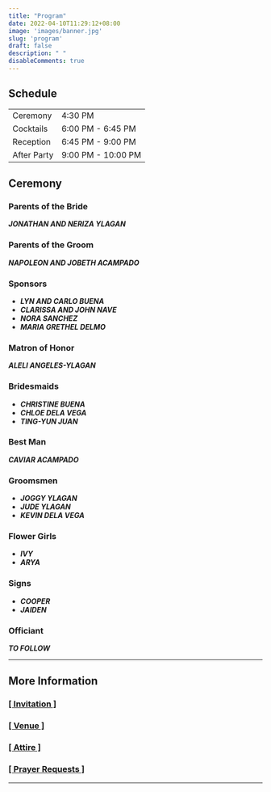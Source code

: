 ```yaml
---
title: "Program"
date: 2022-04-10T11:29:12+08:00
image: 'images/banner.jpg'
slug: 'program'
draft: false
description: " "
disableComments: true
---
```


## Schedule

|  |  |
| --- | ----------- |
| Ceremony |  4:30 PM |
| Cocktails |  6:00 PM - 6:45 PM |
| Reception |  6:45 PM - 9:00 PM |
| After Party |  9:00 PM - 10:00 PM |


## Ceremony

### Parents of the Bride
***JONATHAN AND NERIZA YLAGAN***

### Parents of the Groom
***NAPOLEON AND JOBETH ACAMPADO***

### Sponsors
- ***LYN AND CARLO BUENA***
- ***CLARISSA AND JOHN NAVE***
- ***NORA SANCHEZ***
- ***MARIA GRETHEL DELMO***

### Matron of Honor
***ALELI ANGELES-YLAGAN***

### Bridesmaids
- ***CHRISTINE BUENA***
- ***CHLOE DELA VEGA***
- ***TING-YUN JUAN***

### Best Man
***CAVIAR ACAMPADO***
### Groomsmen
- ***JOGGY YLAGAN***
- ***JUDE YLAGAN***
- ***KEVIN DELA VEGA***

### Flower Girls
- ***IVY***
- ***ARYA***

### Signs
- ***COOPER***
- ***JAIDEN***

### Officiant

***TO FOLLOW***

---

## More Information
###  [[ Invitation ]](https://carl-kyera-wedding.netlify.app/post/main/)

###  [[ Venue ]](https://carl-kyera-wedding.netlify.app/post/venue/)

###  [[ Attire ]](https://carl-kyera-wedding.netlify.app/post/attire/)

###  [[ Prayer Requests ]](https://carl-kyera-wedding.netlify.app/post/prayers/)

---
